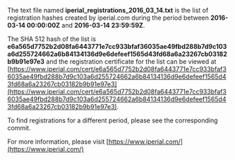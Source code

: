 The text file named **iperial_registrations_2016_03_14.txt** is the list of registration hashes created by iperial.com during the period between **2016-03-14 00:00:00Z** and **2016-03-14 23:59:59Z**.

The SHA 512 hash of the list is **e6a565d7752b2d08fa6443771e7cc933bfaf36035ae49fbd288b7d9c103a6d255724662a6b84134136d9e6defeef1565d43fd68a6a23267cb03182b9b91e97e3** and the registration certificate for the list can be viewed at [https://www.iperial.com/cert/e6a565d7752b2d08fa6443771e7cc933bfaf36035ae49fbd288b7d9c103a6d255724662a6b84134136d9e6defeef1565d43fd68a6a23267cb03182b9b91e97e3](https://www.iperial.com/cert/e6a565d7752b2d08fa6443771e7cc933bfaf36035ae49fbd288b7d9c103a6d255724662a6b84134136d9e6defeef1565d43fd68a6a23267cb03182b9b91e97e3).

To find registrations for a different period, please see the corresponding commit.

For more information, please visit [https://www.iperial.com/](https://www.iperial.com/)
